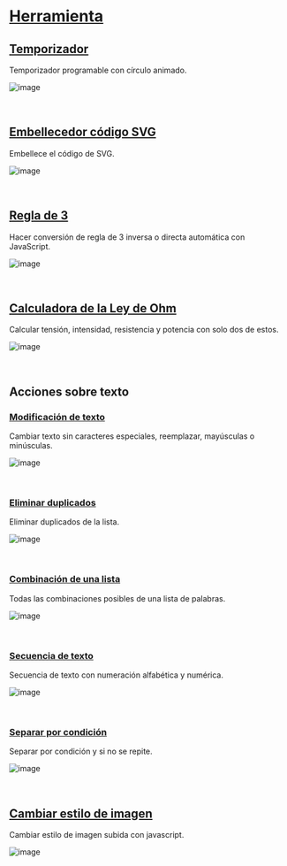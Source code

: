 # [Herramienta](https://github.com/Xaival/Proyectos-Web/tree/main/Herramienta)

## [Temporizador](https://xaival.github.io/Proyectos-Web/Herramienta/Temporizador/)
Temporizador programable con círculo animado.

![image](https://user-images.githubusercontent.com/54257745/164954987-f4340dba-3a2d-49a0-ae9b-373937c05ddb.png)

<br>

## [Embellecedor código SVG](https://xaival.github.io/Proyectos-Web/Herramienta/Embellecedor%20código%20SVG/)
Embellece el código de SVG.

![image](https://user-images.githubusercontent.com/54257745/135768375-1fc19f49-55c4-40ba-a9b0-bf9683ac774b.png)

<br>

## [Regla de 3](https://xaival.github.io/Proyectos-Web/Herramienta/Regla%20de%203/)
Hacer conversión de regla de 3 inversa o directa automática con JavaScript.

![image](https://user-images.githubusercontent.com/54257745/166174879-7a70606d-4a54-461c-ab47-5cb17d5a17d5.png)

<br>

## [Calculadora de la Ley de Ohm](https://xaival.github.io/Proyectos-Web/Herramienta/Calculadora%20de%20la%20Ley%20de%20Ohm/)
Calcular tensión, intensidad, resistencia y potencia con solo dos de estos.

![image](https://github.com/Xaival/Proyectos-Web/assets/54257745/deeb4b7d-99ec-474c-8409-2e4cc4d0fe0c)

<br>

## Acciones sobre texto
  ### [Modificación de texto](https://xaival.github.io/Proyectos-Web/Herramienta/Acciones%20sobre%20texto/Modificaci%C3%B3n%20de%20texto/)
  Cambiar texto sin caracteres especiales, reemplazar, mayúsculas o minúsculas.
  
  ![image](https://user-images.githubusercontent.com/54257745/135284845-fd0c2be4-3d70-4c65-adab-ce5a59d635c1.png)

<br>

  ### [Eliminar duplicados](https://xaival.github.io/Proyectos-Web/Herramienta/Acciones%20sobre%20texto/Eliminar%20duplicados/)
  Eliminar duplicados de la lista.
  
  ![image](https://user-images.githubusercontent.com/54257745/135284968-8edec20e-a5df-437c-8b6a-d919e3010fbc.png)

<br>

  ### [Combinación de una lista](https://xaival.github.io/Proyectos-Web/Herramienta/Acciones%20sobre%20texto/Combinación%20de%20una%20lista/)
  Todas las combinaciones posibles de una lista de palabras.
  
  ![image](https://user-images.githubusercontent.com/54257745/135285661-81f9b019-1f6e-44ab-bc75-cb989bc52a3f.png)

<br>

  ### [Secuencia de texto](https://xaival.github.io/Proyectos-Web/Herramienta/Acciones%20sobre%20texto/Secuencia%20de%20texto/)
  Secuencia de texto con numeración alfabética y numérica.
  
  ![image](https://user-images.githubusercontent.com/54257745/135285980-b2350d1a-2d8c-4efb-9411-9584d5aa396a.png)

<br>

  ### [Separar por condición](https://xaival.github.io/Proyectos-Web/Herramienta/Acciones%20sobre%20texto/Separar%20por%20condición/)
  Separar por condición y si no se repite.
  
  ![image](https://user-images.githubusercontent.com/54257745/135286879-357ee252-b08b-4396-ab04-68432dded667.png)

<br>

## [Cambiar estilo de imagen](https://xaival.github.io/Proyectos-Web/Herramienta/Cambiar%20estilo%20de%20imagen/)
Cambiar estilo de imagen subida con javascript.

![image](https://user-images.githubusercontent.com/54257745/135287572-528c7161-9906-408c-82e1-548ad730b552.png)
